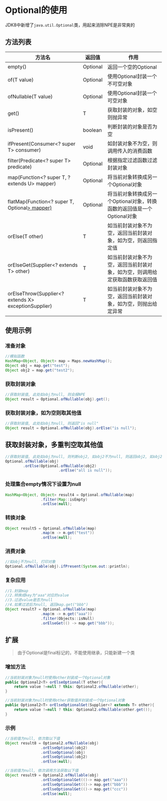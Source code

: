 # Optional的使用

JDK8中新增了`java.util.Optional`类，用起来消除NPE是非常爽的



## 方法列表

| 方法名                                               | 返回值      | 作用                                                         |
| ---------------------------------------------------- | ----------- | ------------------------------------------------------------ |
| empty()                                              | Optional<T> | 返回一个空的Optional                                         |
| of(T value)                                          | Optional<T> | 使用Optional封装一个不可空对象                               |
| ofNullable(T value)                                  | Optional<T> | 使用Optional封装一个可空对象                                 |
| get()                                                | T           | 获取封装的对象，如空则抛异常                                 |
| isPresent()                                          | boolean     | 判断封装的对象是否为空                                       |
| ifPresent(Consumer<? super T> consumer)              | void        | 如封装对象不为空，则调用传入的消费函数                       |
| filter(Predicate<? super T> predicate)               | Optional<T> | 根据指定过滤函数过滤封装对象                                 |
| map(Function<? super T, ? extends U> mapper)         | Optional<U> | 将当前对象转换成另一个Optional对象                           |
| flatMap(Function<? super T, Optional<U>> mapper)     | Optional<U> | 将当前对象转换成另一个Optional对象，转换函数的返回值是一个Optional对象 |
| orElse(T other)                                      | T           | 如当前封装对象不为空，返回当前封装对象，如为空，则返回指定值 |
| orElseGet(Supplier<? extends T> other)               | T           | 如当前封装对象不为空，返回当前封装对象，如为空，则调用给定获取函数获取返回值 |
| orElseThrow(Supplier<? extends X> exceptionSupplier) | T           | 如当前封装对象不为空，返回当前封装对象，如为空，则抛出给定异常 |

## 使用示例

### 准备对象

```java
//模拟函数
HashMap<Object, Object> map = Maps.newHashMap();
Object obj = map.get("test");
Object obj2 = map.get("test2");
```



### 获取封装对象

```java
//获取封装值, 此处如obj为null, 则会报NPE
Object result = Optional.ofNullable(obj).get();
```



### 获取封装对象，如为空则取其他值

```java
//获取封装值, 此处如obj为null, 则返回"is null"
Object result = Optional.ofNullable(obj).orElse("is null");
```



## 获取封装对象，多重判空取其他值

```java
//获取封装值, 此处如obj为null, 则判断obj2, 如obj2不为null, 则返回obj2, 如obj2也为null, 则返回"all is null"
Optional.ofNullable(obj)
        .orElse(Optional.ofNullable(obj2)
                        .orElse("all is null"));
```



### 处理集合empty情况下设置为null

```java
HashMap<Object, Object> result4 = Optional.ofNullable(map)
                .filter(Map::isEmpty)
                .orElse(null);
```



### 转换对象

```java
Object result5 = Optional.ofNullable(map)
                .map(m -> m.get("test"))
                .orElse(null);
```



### 消费对象

```java
//如obj不为null, 打印对象
Optional.ofNullable(obj).ifPresent(System.out::println);
```



### 复杂应用

```java
//1.封装map
//2.转换成key为"aaa"对应的value
//3.过滤value是否为null
//4.如果过滤后为null, 返回map.get("bbb")
Object result7 = Optional.ofNullable(map)
                .map(m -> m.get("aaa"))
                .filter(Objects::isNull)
                .orElseGet(() -> map.get("bbb"));
```



## 扩展

> 由于Optional是final标记的，不能使用继承，只能新建一个类

### 增加方法

```java
//当前封装对象为null时使用other封装成一个Optional对象
public Optional2<T> orElseOptional(T other){
	return value !=null ? this: Optional2.ofNullable(other);
}

//当前封装对象为null时使用other获取值并封装成一个Optional对象
public Optional2<T> orElseOptionalGet(Supplier<? extends T> other){
	return value !=null ? this: Optional2.ofNullable(other.get());
}
```



### 示例

```java
//当前值为null, 依次取以下值
Object result8 = Optional2.ofNullable(obj)
                .orElseOptional(obj2)
                .orElseOptional(obj)
                .orElseOptional(obj2)
                .orElse(null);

//当前值为null, 依次调用方法获取以下值
Object result9 = Optional2.ofNullable(obj)
                .orElseOptionalGet(()-> map.get("aaa"))
                .orElseOptionalGet(()-> map.get("bbb"))
                .orElseOptionalGet(()-> map.get("ccc"))
                .orElse(null);
```

